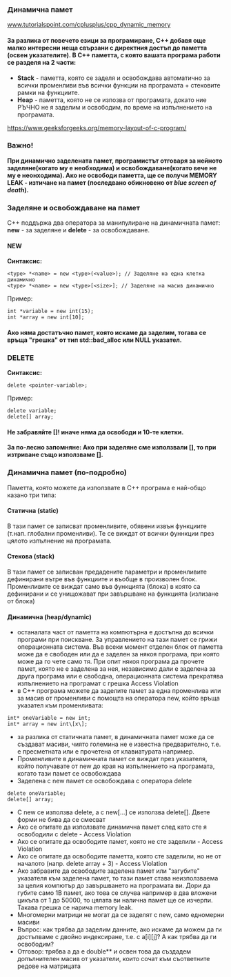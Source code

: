 ### Динамична памет
www.tutorialspoint.com/cplusplus/cpp_dynamic_memory

#### За разлика от повечето езици за програмиране, С++ добавя още малко интересни неща свързани с директния достъп до паметта (освен указателите). В C++ паметта, с която вашата програма работи се разделя на 2 части:
- **Stack** - паметта, която се заделя и освобождава автоматично за всички променливи във всички функции на програмата + стековите рамки на функциите.
- **Heap** - паметта, която не се изпозва от програмата, докато ние РЪЧНО не я заделим и освободим, по време на изпълнението на програмата.

https://www.geeksforgeeks.org/memory-layout-of-c-program/

### Важно!
**При динамично заделената памет, програмистът отговаря за нейното заделяне(когато му е необходима) и освобождаване(когато вече не му е неонходима). Ако не освободи паметта, ще се получи MEMORY LEAK - изтичане на памет (последвано обикновено от *blue screen of death*).**

### Заделяне и освобождаване на памет
С++ поддържа два оператора за манипулиране на динамичната памет: **new** - за заделяне и **delete** - за освобождаване.

#### NEW
**Синтаксис:**
```
<type> *<name> = new <type>(<value>); // Заделяне на една клетка динамично
<type> *<name> = new <type>[<size>]; // Заделяне на масив динамично
```

Пример:
```
int *variable = new int(15);
int *array = new int[10];
```

#### Ако няма достатъчно памет, която искаме да заделим, тогава се връща "грешка" от тип std::bad_alloc или NULL указател.

### DELETE
**Синтаксис:**
```
delete <pointer-variable>;
```

Пример:
```
delete variable;
delete[] array;
```

#### Не забравяйте []! иначе няма да освободи и 10-те клетки.

**За по-лесно запомняне: Ако при заделяне сме използвали [], то при изтриване също използваме [].**

### Динамична памет (по-подробно)
Паметта, която можете да използвате в C++ програма е най-общо казано три типа:

#### Статична (static)
В тази памет се записват променливите, обявени извън функциите (т.нап. глобални променливи). Те се виждат от всички фуннкции през цялото изпълнение на програмата.

#### Стекова (stack)
В тази памет се записван предадените параметри и променливите дефинирани вътре във функциите и въобще в произволен блок. Променливите се виждат само във функцията (блока) в която са дефинирани и се унищожават при завършване на функцията (излизане от блока)

#### Динамична (heap/dynamic)
- останалата част от паметта на компютърна е достъпна до всички програми при поискване. За управлението на тази памет се грижи операционната система. Във всеки момент отделен блок от паметта може да е свободен или да е заделен за някоя програма, при която може да го чете само тя. При опит някоя програма да прочете памет, която не е заделена за нея, независимо дали е заделена за друга програма или е свободна, операционната система прекратява изпълнението на програмат с грешка Access Violation
- в C++ програма можете да заделите памет за една променлива или за масив от променливи с помощта на оператора new, който връща указател към променливата:
```
int* oneVariable = new int;
int* array = new int\[x\];
```
- за разлика от статичната памет, в динамичната памет може да се създават масиви, чиято големина не е известна предварително, т.е. е пресметната или е прочетена от клавиатурата например.
- Променливите в динамичната памет се виждат през указателя, който получавате от new до края на изпълнението на програмата, когато тази памет се освобождава
- Заделена с new памет се освобождава с оператора delete
```
delete oneVariable;
delete[] array;
```
- С new се използва delete, а с new\[...\] се използва delete[]. Двете форми не бива да се смесват
- Ако се опитате да използвате динамична памет след като сте я освободили с delete - Access Violation
- Ако се опитате да освободите памет, която не сте заделили - Access Violation
- Ако се опитате да освободите паметта, която сте заделили, но не от началото (напр. delete array + 3) - Access Violation
- Ако забравите да освободите заделена памет или "загубите" указателя към заделена памет, то тази памет става неизползваема за целия компютър до завършването на програмата ви. Дори да губите само 1B памет, ако това се случва например в два вложени цикъла от 1 до 50000, то цялата ви налична памет ще се изчерпи. Такава грешка се нарича memory leak.
- Многомерни матрици не могат да се заделят с new, само едномерни масиви
- Въпрос: как трябва да заделим данните, ако искаме да можем да ги достъпваме с двойно индексиране, т.е. с a[i][j]? А как трябва да ги освободим?
- Отговор: трябва a да е double** и освен това да създадем допълнителен масив от указатели, които сочат към съответните редове на матрицата

